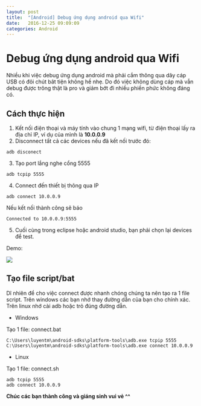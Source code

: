 ```yaml
---
layout: post
title:  "[Android] Debug ứng dụng android qua Wifi"
date:   2016-12-25 09:09:09
categories: Android
---
```

# Debug ứng dụng android qua Wifi

Nhiều khi việc debug ứng dụng android mà phải cắm thông qua dây cáp USB có đôi chút bât tiện không hề nhẹ. Do đó việc không dùng cáp mà vẫn debug được trông thật là pro và giảm bớt đi nhiều phiền phức không đáng có.

## Cách thực hiện

1. Kết nối điện thoại và máy tính vào chung 1 mạng wifi, từ điện thoại lấy ra địa chỉ IP, ví dụ của mình là **10.0.0.9**
2. Disconnect tất cả các devices nếu đã kết nối trước đó:

```
adb disconect
```

3. Tạo port lắng nghe cổng 5555

```
adb tcpip 5555
```

4. Connect đến thiết bị thông qua IP

```
adb connect 10.0.0.9
```

Nếu kết nối thành công sẽ báo

```
Connected to 10.0.0.9:5555
```

5. Cuối cùng trong eclipse hoặc android studio, bạn phải chọn lại devices để test.

Demo:

<img src="https://luyentm.github.io/assets/connectdemo/connectdemo.png">

## Tạo file script/bat

Dĩ nhiên để cho việc connect được nhanh chóng chúng ta nên tạo ra 1 file script. Trên windows các bạn nhớ thay đường dẫn của bạn cho chính xác. Trên linux nhớ cài adb hoặc trỏ đúng đường dẫn.

* Windows

Tạo 1 file: connect.bat

```
C:\Users\luyentm\android-sdks\platform-tools\adb.exe tcpip 5555
C:\Users\luyentm\android-sdks\platform-tools\adb.exe connect 10.0.0.9
```

* Linux

Tạo 1 file: connect.sh

```
adb tcpip 5555
adb connect 10.0.0.9
```


**Chúc các bạn thành công và giáng sinh vui vẻ ^^**
